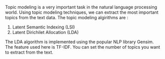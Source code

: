 Topic modeling is a very important task in the natural language processing world.
Using topic modeling techniques, we can extract the most important topics from the text data.
The topic modeling algirithms are :
1. Latent Semantic Indexing (LSI)
2. Latent Dirichilet Allocation (LDA)

The LDA algorithm is implemented using the popular NLP library Gensim.
The feature used here is TF-IDF.
You can set the number of topics you want to extract from the text.

